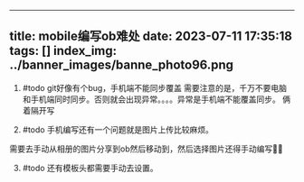 
---
title: mobile编写ob难处
date: 2023-07-11 17:35:18
tags: []
index_img: ../banner_images/banne_photo96.png
---

1. #todo git好像有个bug，手机端不能同步覆盖
需要注意的是，千万不要电脑和手机端同时同步。否则就会出现异常。。。。异常是手机端不能覆盖同步。
俩着隔开写

2. #todo 手机编写还有一个问题就是图片上传比较麻烦。

需要去手动从相册的图片分享到ob然后移动到，然后选择图片还得手动编写✍🏻


3. #todo 还有模板头都需要手动去设置。






